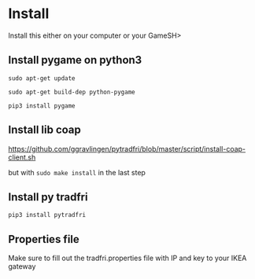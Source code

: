 # Install
Install this either on your computer or your GameSH>

## Install pygame on python3 
```
sudo apt-get update

sudo apt-get build-dep python-pygame

pip3 install pygame
```

## Install lib coap
https://github.com/ggravlingen/pytradfri/blob/master/script/install-coap-client.sh

but with ``sudo make install`` in the last step

## Install py tradfri
```
pip3 install pytradfri
```

## Properties file
Make sure to fill out the tradfri.properties file with IP and key to your IKEA gateway